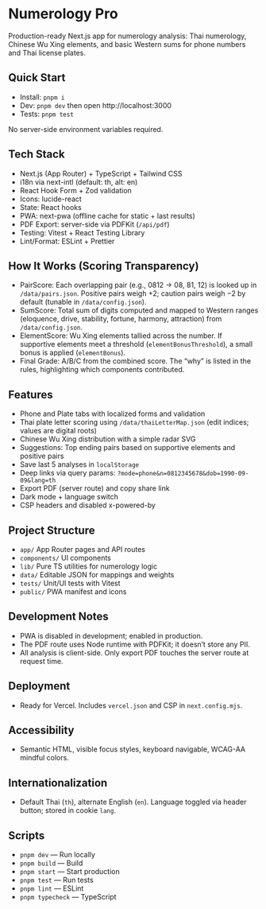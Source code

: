 # Numerology Pro

Production-ready Next.js app for numerology analysis: Thai numerology, Chinese Wu Xing elements, and basic Western sums for phone numbers and Thai license plates.

## Quick Start

- Install: `pnpm i`
- Dev: `pnpm dev` then open http://localhost:3000
- Tests: `pnpm test`

No server-side environment variables required.

## Tech Stack

- Next.js (App Router) + TypeScript + Tailwind CSS
- i18n via next-intl (default: th, alt: en)
- React Hook Form + Zod validation
- Icons: lucide-react
- State: React hooks
- PWA: next-pwa (offline cache for static + last results)
- PDF Export: server-side via PDFKit (`/api/pdf`)
- Testing: Vitest + React Testing Library
- Lint/Format: ESLint + Prettier

## How It Works (Scoring Transparency)

- PairScore: Each overlapping pair (e.g., 0812 -> 08, 81, 12) is looked up in `/data/pairs.json`. Positive pairs weigh +2; caution pairs weigh −2 by default (tunable in `/data/config.json`).
- SumScore: Total sum of digits computed and mapped to Western ranges (eloquence, drive, stability, fortune, harmony, attraction) from `/data/config.json`.
- ElementScore: Wu Xing elements tallied across the number. If supportive elements meet a threshold (`elementBonusThreshold`), a small bonus is applied (`elementBonus`).
- Final Grade: A/B/C from the combined score. The “why” is listed in the rules, highlighting which components contributed.

## Features

- Phone and Plate tabs with localized forms and validation
- Thai plate letter scoring using `/data/thaiLetterMap.json` (edit indices; values are digital roots)
- Chinese Wu Xing distribution with a simple radar SVG
- Suggestions: Top ending pairs based on supportive elements and positive pairs
- Save last 5 analyses in `localStorage`
- Deep links via query params: `?mode=phone&n=0812345678&dob=1990-09-09&lang=th`
- Export PDF (server route) and copy share link
- Dark mode + language switch
- CSP headers and disabled x-powered-by

## Project Structure

- `app/` App Router pages and API routes
- `components/` UI components
- `lib/` Pure TS utilities for numerology logic
- `data/` Editable JSON for mappings and weights
- `tests/` Unit/UI tests with Vitest
- `public/` PWA manifest and icons

## Development Notes

- PWA is disabled in development; enabled in production.
- The PDF route uses Node runtime with PDFKit; it doesn’t store any PII.
- All analysis is client-side. Only export PDF touches the server route at request time.

## Deployment

- Ready for Vercel. Includes `vercel.json` and CSP in `next.config.mjs`.

## Accessibility

- Semantic HTML, visible focus styles, keyboard navigable, WCAG-AA mindful colors.

## Internationalization

- Default Thai (`th`), alternate English (`en`). Language toggled via header button; stored in cookie `lang`.

## Scripts

- `pnpm dev` — Run locally
- `pnpm build` — Build
- `pnpm start` — Start production
- `pnpm test` — Run tests
- `pnpm lint` — ESLint
- `pnpm typecheck` — TypeScript
